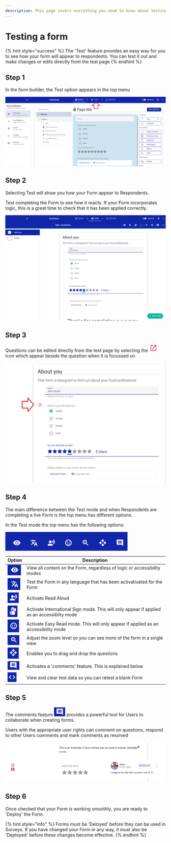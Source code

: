 ```yaml
---
description: This page covers everything you need to know about testing a form
---
```


# Testing a form

{% hint style="success" %}
The 'Test' feature provides an easy way for you to see how your form will appear to respondents.  You can test it out and make changes or edits directly from the test page
{% endhint %}

## Step 1

In the form builder, the Test option appears in the top menu

![](<../../.gitbook/assets/image (314).png>)

## Step 2

Selecting Test will show you how your Form appear to Respondents.  &#x20;

Test completing the Form to see how it reacts.  If your Form incorporates logic, this is a great time to check that it has been applied correctly.

![](<../../.gitbook/assets/image (301).png>)

## Step 3

Questions can be edited directly from the test page by selecting the ![](<../../.gitbook/assets/image (330).png>)icon which appear beside the question when it is focussed on

&#x20;

![](<../../.gitbook/assets/image (327).png>)

## Step 4

The main difference between the Test mode and when Respondents are completing a live Form is the top menu has different options.

In the Test mode the top menu has the following options:

![](<../../.gitbook/assets/image (328).png>)

| Option                                        | Description                                                                                 |
| --------------------------------------------- | ------------------------------------------------------------------------------------------- |
| ![](<../../.gitbook/assets/image (310).png>)  | View all content on the Form, regardless of logic or accessibility modes                    |
| ![](<../../.gitbook/assets/image (318).png>)  | Test the Form in any language that has been activativated for the Form                      |
| ![](<../../.gitbook/assets/image (296).png>)  | Activate Read Aloud                                                                         |
| ![](<../../.gitbook/assets/image (315).png>)  | Activate International Sign mode.  This will only appear if applied as an accessiblity mode |
| ![](<../../.gitbook/assets/image (302).png>)  | Activate Easy Read mode.  This will only appear if applied as an accessibility mode         |
| ![](<../../.gitbook/assets/image (307).png>)  | Adjust the zoom level so you can see more of the form in a single view                      |
| ![](<../../.gitbook/assets/image (306).png>)  | Enables you to drag and drop the questions                                                  |
| ![](<../../.gitbook/assets/image (324).png>)  | Activates a 'comments' feature.  This is explained below                                    |
| ![](<../../.gitbook/assets/image (321).png>)  | View and clear test data so you can retest a blank Form                                     |

## Step 5

The comments feature ![](<../../.gitbook/assets/image (320).png>) provides a powerful tool for Users to collaborate when creating forms.

Users with the appropriate user rights can comment on questions, respond to other Users comments and mark comments as resolved

![](<../../.gitbook/assets/image (313).png>)

## Step 6

Once checked that your Form is working smoothly, you are ready to 'Deploy' the Form.

{% hint style="info" %}
Forms must be 'Deloyed' before they can be used in Surveys.   If you have changed your Form in any way, it must also be 'Deployed' before these changes become effective.
{% endhint %}

